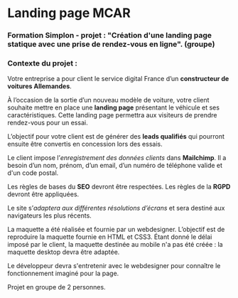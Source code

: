 # Landing page MCAR

### Formation Simplon - projet : "Création d'une landing page statique avec une prise de rendez-vous en ligne". (groupe)

### Contexte du projet :

Votre entreprise a pour client le service digital France d’un **constructeur de voitures Allemandes**.

À l’occasion de la sortie d’un nouveau modèle de voiture, votre client souhaite mettre en place une **landing page** 
présentant le véhicule et ses caractéristiques. Cette landing page permettra aux visiteurs de prendre rendez-vous pour un essai.

L’objectif pour votre client est de générer des **leads qualifiés** qui pourront ensuite être convertis en concession lors des essais.

Le client impose l’_enregistrement des données clients_ dans **Mailchimp**. 
Il a besoin d’un nom, prénom, d’un email, d’un numéro de téléphone valide et d'un code postal.

Les règles de bases du **SEO** devront être respectées. Les règles de la **RGPD** devront être appliquées.

Le site s’_adaptera aux différentes résolutions d’écrans_ et sera destiné aux navigateurs les plus récents.

La maquette a été réalisée et fournie par un webdesigner. L’objectif est de reproduire la maquette fournie en HTML et CSS3. 
Étant donné le délai imposé par le client, la maquette destinée au mobile n'a pas été créée : 
la maquette desktop devra être adaptée.

Le développeur devra s'entretenir avec le webdesigner pour connaître le fonctionnement imaginé pour la page.

Projet en groupe de 2 personnes.
